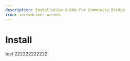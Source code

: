 ```yaml
---
description: Installation Guide For Community_Bridge
icon: screwdriver-wrench
---
```


# Install

test 222222222222
